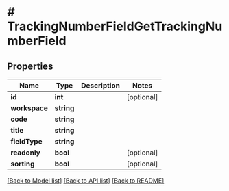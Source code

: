 # # TrackingNumberFieldGetTrackingNumberField

## Properties

Name | Type | Description | Notes
------------ | ------------- | ------------- | -------------
**id** | **int** |  | [optional] 
**workspace** | **string** |  | 
**code** | **string** |  | 
**title** | **string** |  | 
**fieldType** | **string** |  | 
**readonly** | **bool** |  | [optional] 
**sorting** | **bool** |  | [optional] 

[[Back to Model list]](../../README.md#documentation-for-models) [[Back to API list]](../../README.md#documentation-for-api-endpoints) [[Back to README]](../../README.md)


